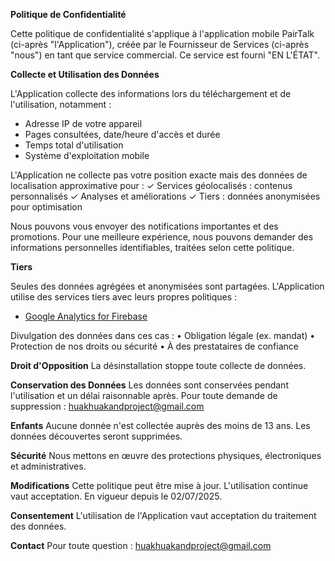 **Politique de Confidentialité**

Cette politique de confidentialité s'applique à l'application mobile PairTalk (ci-après "l'Application"), créée par le Fournisseur de Services (ci-après "nous") en tant que service commercial. Ce service est fourni "EN L'ÉTAT".

**Collecte et Utilisation des Données**

L'Application collecte des informations lors du téléchargement et de l'utilisation, notamment :
- Adresse IP de votre appareil
- Pages consultées, date/heure d'accès et durée
- Temps total d'utilisation
- Système d'exploitation mobile

L'Application ne collecte pas votre position exacte mais des données de localisation approximative pour :
✓ Services géolocalisés : contenus personnalisés
✓ Analyses et améliorations
✓ Tiers : données anonymisées pour optimisation

Nous pouvons vous envoyer des notifications importantes et des promotions. Pour une meilleure expérience, nous pouvons demander des informations personnelles identifiables, traitées selon cette politique.

**Tiers**

Seules des données agrégées et anonymisées sont partagées. L'Application utilise des services tiers avec leurs propres politiques :
- [Google Analytics for Firebase](https://firebase.google.com/support/privacy)

Divulgation des données dans ces cas :
• Obligation légale (ex. mandat)
• Protection de nos droits ou sécurité
• À des prestataires de confiance

**Droit d'Opposition**
La désinstallation stoppe toute collecte de données.

**Conservation des Données**
Les données sont conservées pendant l'utilisation et un délai raisonnable après. Pour toute demande de suppression : huakhuakandproject@gmail.com

**Enfants**
Aucune donnée n'est collectée auprès des moins de 13 ans. Les données découvertes seront supprimées.

**Sécurité**
Nous mettons en œuvre des protections physiques, électroniques et administratives.

**Modifications**
Cette politique peut être mise à jour. L'utilisation continue vaut acceptation. En vigueur depuis le 02/07/2025.

**Consentement**
L'utilisation de l'Application vaut acceptation du traitement des données.

**Contact**
Pour toute question : huakhuakandproject@gmail.com
